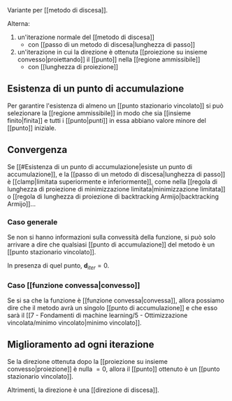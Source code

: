 Variante per [[metodo di discesa]].

Alterna:
1. un'iterazione normale del [[metodo di discesa]]
	- con [[passo di un metodo di discesa|lunghezza di passo]]
2. un'iterazione in cui la direzione è ottenuta [[proiezione su insieme convesso|proiettando]] il [[punto]] nella [[regione ammissibile]]
	- con [[lunghezza di proiezione]]

## Esistenza di un punto di accumulazione

Per garantire l'esistenza di almeno un [[punto stazionario vincolato]] si può selezionare la [[regione ammissibile]] in modo che sia [[insieme finito|finita]] e tutti i [[punto|punti]] in essa abbiano valore minore del [[punto]] iniziale.

## Convergenza

Se [[#Esistenza di un punto di accumulazione|esiste un punto di accumulazione]], e la [[passo di un metodo di discesa|lunghezza di passo]] è [[clamp|limitata superiormente e inferiormente]], come nella [[regola di lunghezza di proiezione di minimizzazione limitata|minimizzazione limitata]] o [[regola di lunghezza di proiezione di backtracking Armijo|backtracking Armijo]]...

### Caso generale

Se non si hanno informazioni sulla convessità della funzione, si può solo arrivare a dire che qualsiasi [[punto di accumulazione]] del metodo è un [[punto stazionario vincolato]].

In presenza di quel punto, $\mathbf{d}_{iter} = 0$.

### Caso [[funzione convessa|convesso]]

Se si sa che la funzione è [[funzione convessa|convessa]], allora possiamo dire che il metodo avrà un singolo [[punto di accumulazione]] e che esso sarà il [[7 - Fondamenti di machine learning/5 - Ottimizzazione vincolata/minimo vincolato|minimo vincolato]].

## Miglioramento ad ogni iterazione

Se la direzione ottenuta dopo la [[proiezione su insieme convesso|proiezione]] è nulla $= 0$, allora il [[punto]] ottenuto è un [[punto stazionario vincolato]].

Altrimenti, la direzione è una [[direzione di discesa]].
